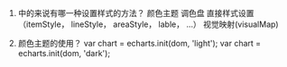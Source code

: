 1.  中的来说有哪一种设置样式的方法？
    颜色主题
    调色盘
    直接样式设置（itemStyle， lineStyle， areaStyle， lable， ...）
    视觉映射(visualMap)

2.  颜色主题的使用？
    var chart = echarts.init(dom, 'light');
    var chart = echarts.init(dom, 'dark');